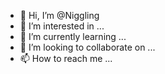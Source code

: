 - 👋 Hi, I’m @Niggling
- 👀 I’m interested in ...
- 🌱 I’m currently learning ...
- 💞️ I’m looking to collaborate on ...
- 📫 How to reach me ...

<!---
Niggling/Niggling is a ✨ special ✨ repository because its `README.md` (this file) appears on your GitHub profile.
You can click the Preview link to take a look at your changes.
--->

